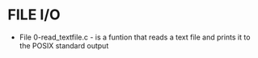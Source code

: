 # FILE I/O
* File 0-read_textfile.c - is a funtion that reads a text file and prints it to the POSIX standard output
